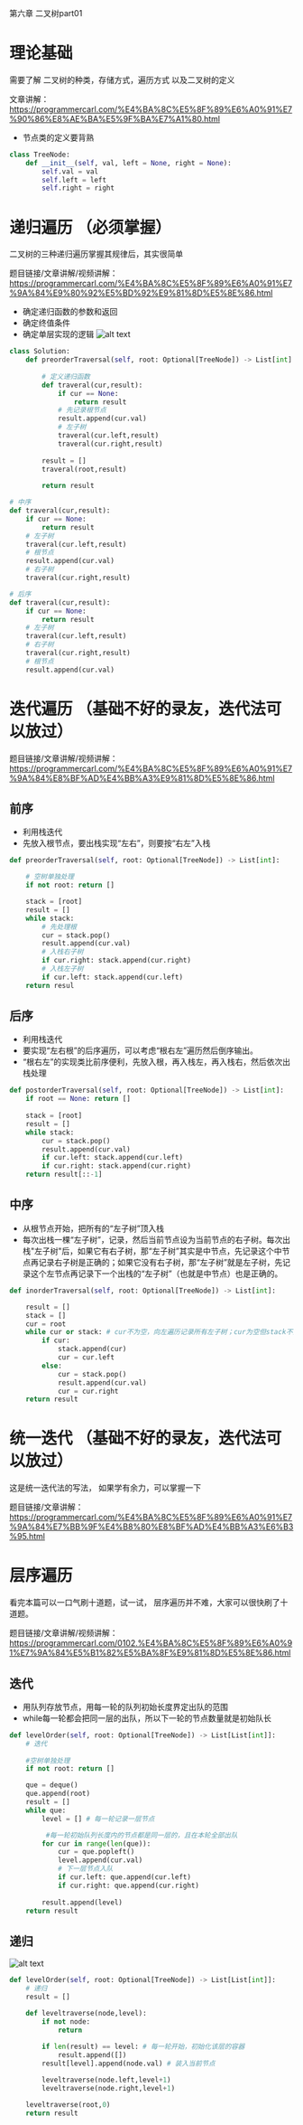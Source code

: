 第六章 二叉树part01
 
# 理论基础 

需要了解 二叉树的种类，存储方式，遍历方式 以及二叉树的定义 

文章讲解：https://programmercarl.com/%E4%BA%8C%E5%8F%89%E6%A0%91%E7%90%86%E8%AE%BA%E5%9F%BA%E7%A1%80.html  

- 节点类的定义要背熟
```Python
class TreeNode:
    def __init__(self, val, left = None, right = None):
        self.val = val
        self.left = left
        self.right = right
```

# 递归遍历 （必须掌握）

二叉树的三种递归遍历掌握其规律后，其实很简单 

题目链接/文章讲解/视频讲解：https://programmercarl.com/%E4%BA%8C%E5%8F%89%E6%A0%91%E7%9A%84%E9%80%92%E5%BD%92%E9%81%8D%E5%8E%86.html  

- 确定递归函数的参数和返回
- 确定终值条件
- 确定单层实现的逻辑
![alt text](8161ca49dd6a6c8f8ffc77a34b415e4.jpg)
```Python
class Solution:
    def preorderTraversal(self, root: Optional[TreeNode]) -> List[int]:
        
        # 定义递归函数
        def traveral(cur,result):
            if cur == None:
                return result
            # 先记录根节点
            result.append(cur.val)
            # 左子树
            traveral(cur.left,result)
            traveral(cur.right,result)
        
        result = []
        traveral(root,result)
        
        return result
```
```Python
# 中序
def traveral(cur,result):
    if cur == None:
        return result
    # 左子树
    traveral(cur.left,result)
    # 根节点
    result.append(cur.val)
    # 右子树
    traveral(cur.right,result)
```
```Python
# 后序
def traveral(cur,result):
    if cur == None:
        return result
    # 左子树
    traveral(cur.left,result)
    # 右子树
    traveral(cur.right,result)
    # 根节点
    result.append(cur.val)
```

# 迭代遍历 （基础不好的录友，迭代法可以放过）

题目链接/文章讲解/视频讲解：https://programmercarl.com/%E4%BA%8C%E5%8F%89%E6%A0%91%E7%9A%84%E8%BF%AD%E4%BB%A3%E9%81%8D%E5%8E%86.html  

## 前序
- 利用栈迭代
- 先放入根节点，要出栈实现“左右”，则要按“右左”入栈
```Python
def preorderTraversal(self, root: Optional[TreeNode]) -> List[int]:

    # 空树单独处理
    if not root: return []

    stack = [root]
    result = []
    while stack:
        # 先处理根
        cur = stack.pop()
        result.append(cur.val)
        # 入栈右子树
        if cur.right: stack.append(cur.right)
        # 入栈左子树
        if cur.left: stack.append(cur.left)
    return resul
```

## 后序
- 利用栈迭代
- 要实现“左右根”的后序遍历，可以考虑“根右左”遍历然后倒序输出。
- “根右左”的实现类比前序便利，先放入根，再入栈左，再入栈右，然后依次出栈处理
```Python
def postorderTraversal(self, root: Optional[TreeNode]) -> List[int]:
    if root == None: return []
    
    stack = [root]
    result = [] 
    while stack:
        cur = stack.pop()
        result.append(cur.val)
        if cur.left: stack.append(cur.left)
        if cur.right: stack.append(cur.right)
    return result[::-1]
```
## 中序
- 从根节点开始，把所有的“左子树”顶入栈
- 每次出栈一棵“左子树”，记录，然后当前节点设为当前节点的右子树。每次出栈"左子树"后，如果它有右子树，那“左子树”其实是中节点，先记录这个中节点再记录右子树是正确的；如果它没有右子树，那“左子树”就是左子树，先记录这个左节点再记录下一个出栈的“左子树”（也就是中节点）也是正确的。
```Python
def inorderTraversal(self, root: Optional[TreeNode]) -> List[int]:

    result = []
    stack = []
    cur = root
    while cur or stack: # cur不为空，向左遍历记录所有左子树；cur为空但stack不为空，出栈记录的左子树
        if cur:
            stack.append(cur)
            cur = cur.left
        else:
            cur = stack.pop()
            result.append(cur.val)
            cur = cur.right
    return result
```


# 统一迭代   （基础不好的录友，迭代法可以放过）

这是统一迭代法的写法， 如果学有余力，可以掌握一下

题目链接/文章讲解：https://programmercarl.com/%E4%BA%8C%E5%8F%89%E6%A0%91%E7%9A%84%E7%BB%9F%E4%B8%80%E8%BF%AD%E4%BB%A3%E6%B3%95.html 

# 层序遍历 

看完本篇可以一口气刷十道题，试一试， 层序遍历并不难，大家可以很快刷了十道题。

题目链接/文章讲解/视频讲解：https://programmercarl.com/0102.%E4%BA%8C%E5%8F%89%E6%A0%91%E7%9A%84%E5%B1%82%E5%BA%8F%E9%81%8D%E5%8E%86.html

## 迭代

- 用队列存放节点，用每一轮的队列初始长度界定出队的范围
- while每一轮都会把同一层的出队，所以下一轮的节点数量就是初始队长

```Python
def levelOrder(self, root: Optional[TreeNode]) -> List[List[int]]:
    # 迭代
    
    #空树单独处理
    if not root: return [] 

    que = deque()
    que.append(root)
    result = []
    while que:
        level = [] # 每一轮记录一层节点

         #每一轮初始队列长度内的节点都是同一层的，且在本轮全部出队
        for cur in range(len(que)):
            cur = que.popleft()
            level.append(cur.val)
            # 下一层节点入队
            if cur.left: que.append(cur.left)
            if cur.right: que.append(cur.right)
        
        result.append(level)
    return result
```

## 递归

![alt text](13fee7fa51d013f8794daa66a86f3d1.jpg)

```Python
def levelOrder(self, root: Optional[TreeNode]) -> List[List[int]]:
    # 递归
    result = []

    def leveltraverse(node,level):
        if not node:
            return 
        
        if len(result) == level: # 每一轮开始，初始化该层的容器
            result.append([])
        result[level].append(node.val) # 装入当前节点

        leveltraverse(node.left,level+1)
        leveltraverse(node.right,level+1)

    leveltraverse(root,0)
    return result
```


  
